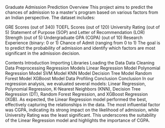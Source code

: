 Graduate Admission Prediction
Overview
This project aims to predict the chances of admission to a master's program based on various factors from an Indian perspective. The dataset includes:

GRE Scores (out of 340)
TOEFL Scores (out of 120)
University Rating (out of 5)
Statement of Purpose (SOP) and Letter of Recommendation (LOR) Strength (out of 5)
Undergraduate GPA (CGPA) (out of 10)
Research Experience (binary: 0 or 1)
Chance of Admit (ranging from 0 to 1)
The goal is to predict the probability of admission and identify which factors are most significant in the admission decision.

Contents
Introduction
Importing Libraries
Loading the Data
Data Cleaning
Data Preprocessing
Regression Models
Linear Regression Model
Polynomial Regression Model
SVM Model
KNN Model
Decision Tree Model
Random Forest Model
XGBoost Model
Data Profiling
Conclusion
Conclusion
In our regression analysis, we evaluated several models: Linear Regression, Polynomial Regression, K-Nearest Neighbors (KNN), Decision Tree Regression (DT), Random Forest Regression, and XGBoost Regression (XGB). As expected, the Linear Regression model performed the best, effectively capturing the relationships in the data. The most influential factor was CGPA, indicating its strong impact on the likelihood of admission, while University Rating was the least significant. This underscores the suitability of the Linear Regression model and highlights the importance of CGPA.
